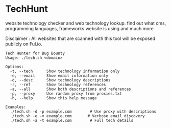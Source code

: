# TechHunt
website technology checker and web technology lookup. find out what cms, programming languages, frameworks website is using and much more

 Disclaimer : All websites that are scanned with this tool will be exposed publicly on Ful.io.

```
Tech Hunter for Bug Bounty
Usage: ./tech.sh <domain>

Options:
  -t, --tech      Show technology information only
  -e, --email     Show email information only
  -d, --desc      Show technology descriptions
  -r, --ref       Show technology references
  -a, --all       Show both descriptions and references
  -p, --proxy     Use random proxy from proxies.txt
  -h, --help      Show this help message

Examples:
  ./tech.sh -d -p example.com        # Use proxy with descriptions
  ./tech.sh -e -v example.com       # Verbose email discovery
  ./tech.sh -a -t example.com        # Full tech details
```
